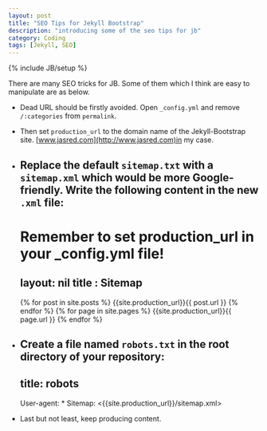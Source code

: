```yaml
---
layout: post
title: "SEO Tips for Jekyll Bootstrap"
description: "introducing some of the seo tips for jb"
category: Coding
tags: [Jekyll, SEO]
---
```

{% include JB/setup %}

There are many SEO tricks for JB. Some of them which I think are easy to manipulate are as below.

* Dead URL should be firstly avoided. Open `_config.yml` and remove `/:categories` from `permalink`.

* Then set `production_url` to the domain name of the Jekyll-Bootstrap site. [www.jasred.com](http://www.jasred.com)in my case.

* Replace the default `sitemap.txt` with a `sitemap.xml` which would be more Google-friendly. Write the following content in the new `.xml` file:
    ---
    # Remember to set production_url in your _config.yml file!
    layout: nil
    title : Sitemap
    ---
    <?xml version="1.0" encoding="UTF-8"?>
    <urlset xmlns="http://www.sitemaps.org/schemas/sitemap/0.9">
    {% for post in site.posts %}
        <url>
            <loc>{{site.production_url}}{{ post.url }}</loc>
        </url>
    {% endfor %}
    {% for page in site.pages %}
        <url>
            <loc>{{site.production_url}}{{ page.url }}</loc>
        </url>
    {% endfor %}
    </urlset>

* Create a file named `robots.txt` in the root directory of your repository:
    ---
    title: robots
    ---
    User-agent: *
    Sitemap: <{{site.production_url}}/sitemap.xml>

* Last but not least, keep producing content. 
